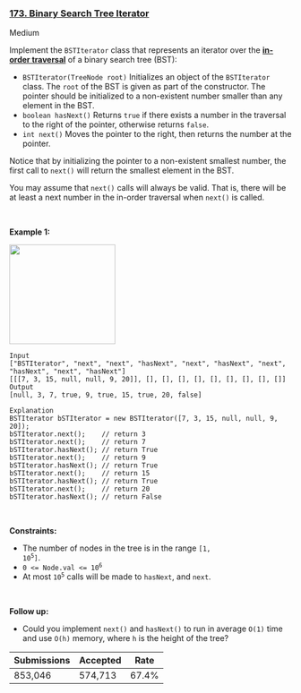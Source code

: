 ### [173. Binary Search Tree Iterator](https://leetcode.com/problems/binary-search-tree-iterator/)

Medium

Implement the `` BSTIterator `` class that represents an iterator over the __<a href="https://en.wikipedia.org/wiki/Tree_traversal#In-order_(LNR)" target="_blank">in-order traversal</a>__ of a binary search tree (BST):

*   `` BSTIterator(TreeNode root) `` Initializes an object of the `` BSTIterator `` class. The `` root `` of the BST is given as part of the constructor. The pointer should be initialized to a non-existent number smaller than any element in the BST.
*   `` boolean hasNext() `` Returns `` true `` if there exists a number in the traversal to the right of the pointer, otherwise returns `` false ``.
*   `` int next() `` Moves the pointer to the right, then returns the number at the pointer.

Notice that by initializing the pointer to a non-existent smallest number, the first call to `` next() `` will return the smallest element in the BST.

You may assume that `` next() `` calls will always be valid. That is, there will be at least a next number in the in-order traversal when `` next() `` is called.

 

__Example 1:__

<img alt="" src="https://assets.leetcode.com/uploads/2018/12/25/bst-tree.png" style="width: 189px; height: 178px;"/>

```
Input
["BSTIterator", "next", "next", "hasNext", "next", "hasNext", "next", "hasNext", "next", "hasNext"]
[[[7, 3, 15, null, null, 9, 20]], [], [], [], [], [], [], [], [], []]
Output
[null, 3, 7, true, 9, true, 15, true, 20, false]

Explanation
BSTIterator bSTIterator = new BSTIterator([7, 3, 15, null, null, 9, 20]);
bSTIterator.next();    // return 3
bSTIterator.next();    // return 7
bSTIterator.hasNext(); // return True
bSTIterator.next();    // return 9
bSTIterator.hasNext(); // return True
bSTIterator.next();    // return 15
bSTIterator.hasNext(); // return True
bSTIterator.next();    // return 20
bSTIterator.hasNext(); // return False
```

 

__Constraints:__

*   The number of nodes in the tree is in the range <code>[1, 10<sup>5</sup>]</code>.
*   <code>0 <= Node.val <= 10<sup>6</sup></code>
*   At most <code>10<sup>5</sup></code> calls will be made to `` hasNext ``, and `` next ``.

 

__Follow up:__

*   Could you implement `` next() `` and `` hasNext() `` to run in average `` O(1) `` time and use `` O(h) `` memory, where `` h `` is the height of the tree?

| Submissions    | Accepted     | Rate   |
| -------------- | ------------ | ------ |
| 853,046 | 574,713 | 67.4% |